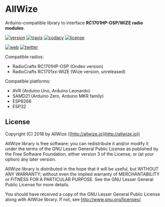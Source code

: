 # AllWize

Arduino-compatible library to interface **RC1701HP-OSP/WIZE radio modules**.

[![version](https://img.shields.io/badge/version-1.0.0-brightgreen.svg)](CHANGELOG.md)
[![travis](https://travis-ci.com/AllWize/allwize.svg?branch=master)](https://travis-ci.com/AllWize/allwize)
[![codacy](https://api.codacy.com/project/badge/Grade/5b0345d3b4994a1eb2e51f02fa9a5d22)](https://www.codacy.com/app/AllWize/allwize)
[![license](https://img.shields.io/github/license/AllWize/allwize.svg)](LICENSE)

[![web](https://img.shields.io/badge/web-http%3A%2F%2Fallwize.io-yellowgreen.svg)](LICENSE)
[![twitter](https://img.shields.io/twitter/follow/allwize_iot.svg?style=social)](https://twitter.com/intent/follow?screen_name=allwize_iot)

Compatible radios:

*   RadioCrafts RC1701HP-OSP (Ondeo version)
*   RadioCrafts RC1701xx-WIZE (Wize version, unreleased)

Compatible platforms:

*   AVR (Arduino Uno, Arduino Leonardo)
*   SAMD21 (Arduino Zero, Arduino MKR family)
*   ESP8266
*   ESP32

## License

Copyright (C) 2018 by AllWize ([http://allwize.io](http://allwize.io))

AllWize library is free software: you can redistribute it and/or modify
it under the terms of the GNU Lesser General Public License as published by
the Free Software Foundation, either version 3 of the License, or
(at your option) any later version.

AllWize library is distributed in the hope that it will be useful,
but WITHOUT ANY WARRANTY; without even the implied warranty of
MERCHANTABILITY or FITNESS FOR A PARTICULAR PURPOSE.  See the
GNU Lesser General Public License for more details.

You should have received a copy of the GNU Lesser General Public License
along with AllWize library.  If not, see <http://www.gnu.org/licenses/>.
